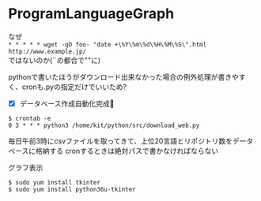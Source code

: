# ProgramLanguageGraph

なぜ  
`* * * * * wget -qO foo- "date +\%Y\%m\%d\%H\%M\%S\".html http://www.example.jp/`  
ではないのか(\`\`の都合で""に)

pythonで書いたほうがダウンロード出来なかった場合の例外処理が書きやすく、cronも.pyの指定だけでいいため?  

- [x] データベース作成自動化完成:tada:
```
$ crontab -e  
0 3 * * * python3 /home/kit/python/src/download_web.py  
```
毎日午前3時にcsvファイルを取ってきて、上位20言語とリポジトリ数をデータベースに格納する
cronするときは絶対パスで書かなければならない

グラフ表示  

`$ sudo yum install tkinter`  
`$ sudo yum install python36u-tkinter`  
